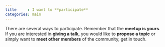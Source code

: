 ```yaml
---
title     : I want to **participate**
categories: main
---
```


There are several ways to participate. Remember that the **meetup is yours**. If you are interested in **giving a talk**, you would like to **propose a topic** or simply want to **meet other members** of the community, get in touch.
